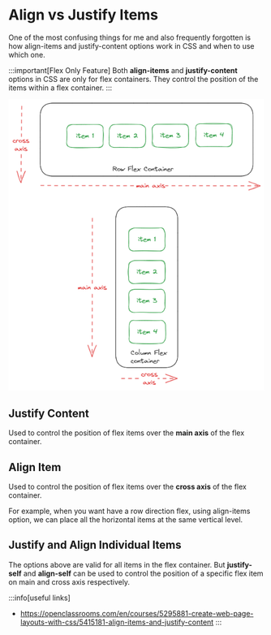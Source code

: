 # Align vs Justify Items

One of the most confusing things for me and also frequently forgotten is
how align-items and justify-content options work in CSS and when to use which one.

:::important[Flex Only Feature]
Both **align-items** and **justify-content** options in CSS are only for flex containers.
They control the position of the items within a flex container.
:::

![Flex Axis](../.././static/img/flex-main-cross-axis.excalidraw.png)

## Justify Content

Used to control the position of flex items over the **main axis** of the flex container.

## Align Item

Used to control the position of flex items over the **cross axis** of the flex container.

For example, when you want have a row direction flex, using align-items option, we can place all the horizontal items at the same vertical level. 

## Justify and Align Individual Items

The options above are valid for all items in the flex container.
But **justify-self** and **align-self** can be used to control the position of a specific
flex item on main and cross axis respectively.

:::info[useful links]

-   https://openclassrooms.com/en/courses/5295881-create-web-page-layouts-with-css/5415181-align-items-and-justify-content
    :::
